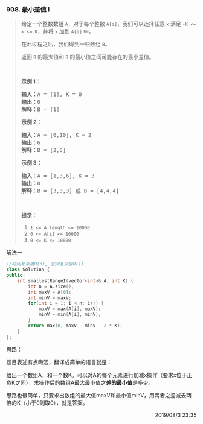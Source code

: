 ### 908. 最小差值 I

> <div class="content__2ebE"><p>给定一个整数数组 <code>A</code>，对于每个整数 <code>A[i]</code>，我们可以选择任意&nbsp;<code>x</code> 满足&nbsp;<code>-K &lt;= x &lt;= K</code>，并将&nbsp;<code>x</code>&nbsp;加到&nbsp;<code>A[i]</code>&nbsp;中。</p>
> 
> <p>在此过程之后，我们得到一些数组&nbsp;<code>B</code>。</p>
> 
> <p>返回 <code>B</code>&nbsp;的最大值和 <code>B</code>&nbsp;的最小值之间可能存在的最小差值。</p>
> 
> <p>&nbsp;</p>
> 
> <ol>
> </ol>
> 
> <p><strong>示例 1：</strong></p>
> 
> <pre><strong>输入：</strong>A = [1], K = 0
> <strong>输出：</strong>0
> <strong>解释：</strong>B = [1]
> </pre>
> 
> <p><strong>示例 2：</strong></p>
> 
> <pre><strong>输入：</strong>A = [0,10], K = 2
> <strong>输出：</strong>6
> <strong>解释：</strong>B = [2,8]
> </pre>
> 
> <p><strong>示例 3：</strong></p>
> 
> <pre><strong>输入：</strong>A = [1,3,6], K = 3
> <strong>输出：</strong>0
> <strong>解释：</strong>B = [3,3,3] 或 B = [4,4,4]
> </pre>
> 
> <p>&nbsp;</p>
> 
> <p><strong>提示：</strong></p>
> 
> <ol>
> 	<li><code>1 &lt;= A.length &lt;= 10000</code></li>
> 	<li><code>0 &lt;= A[i] &lt;= 10000</code></li>
> 	<li><code>0 &lt;= K &lt;= 10000</code></li>
> </ol>
> </div>

解法一
```cpp
//时间复杂度O(n), 空间复杂度O(1)
class Solution {
public:
    int smallestRangeI(vector<int>& A, int K) {
        int n = A.size();
        int maxV = A[0];
        int minV = maxV;
        for(int i = 1; i < n; i++) {
            maxV = max(A[i], maxV);
            minV = min(A[i], minV);
        }
        return max(0, maxV - minV - 2 * K);
    }
};
```

思路：

题目表述有点晦涩，翻译成简单的语言就是：

给出一个数组A，和一个数K。可以对A的每个元素进行加减x操作（要求x位于正负K之间），求操作后的数组A最大最小值之**差的最小值**是多少。

思路也很简单，只要求出数组的最大值maxV和最小值minV，用两者之差减去两倍的K（小于0则取0），就是答案。

<div style="text-align: right"> 2019/08/3 23:35 </div>